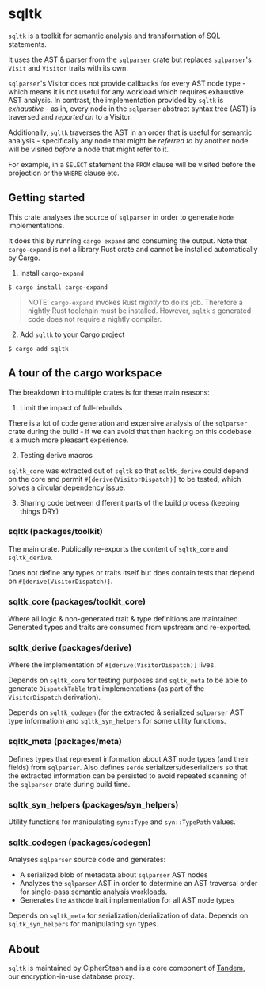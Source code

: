 # sqltk

`sqltk` is a toolkit for semantic analysis and transformation of SQL statements.

It uses the AST & parser from the [`sqlparser`](https://crates.io/crates/sqlparser) crate but replaces `sqlparser`'s `Visit` and `Visitor` traits with its own.

`sqlparser`'s Visitor does not provide callbacks for every AST node type - which means it is not useful for any workload which requires exhaustive AST analysis. In contrast, the implementation provided by `sqltk` is *exhaustive* - as in, every node in the `sqlparser` abstract syntax tree (AST) is traversed and _reported on_ to a Visitor.

Additionally, `sqltk` traverses the AST in an order that is useful for semantic analysis  - specifically any node that might be _referred to_ by another node will be visited _before_ a node that might refer to it.

For example, in a `SELECT` statement the `FROM` clause will be visited before the projection or the `WHERE` clause etc.

## Getting started

This crate analyses the source of `sqlparser` in order to generate `Node` implementations.

It does this by running `cargo expand` and consuming the output. Note that `cargo-expand` is not a library Rust crate and cannot be installed automatically by Cargo.

1. Install `cargo-expand`

`$ cargo install cargo-expand`

  > NOTE: `cargo-expand` invokes Rust *nightly* to do its job. Therefore a nightly Rust toolchain must be installed. However, `sqltk`'s generated code does not require a nightly compiler.

2. Add `sqltk` to your Cargo project

`$ cargo add sqltk`

## A tour of the cargo workspace

The breakdown into multiple crates is for these main reasons:

1. Limit the impact of full-rebuilds

There is a lot of code generation and expensive analysis of the `sqlparser` crate during the build - if we can avoid that then hacking on this codebase is a much more pleasant experience.

2. Testing derive macros

`sqltk_core` was extracted out of `sqltk` so that `sqltk_derive` could depend on the core and permit `#[derive(VisitorDispatch)]` to be tested, which solves a circular dependency issue.

3. Sharing code between different parts of the build process (keeping things DRY)

### sqltk (packages/toolkit)

The main crate. Publically re-exports the content of `sqltk_core` and `sqltk_derive`.

Does not define any types or traits itself but does contain tests that depend on `#[derive(VisitorDispatch)]`.

### sqltk_core (packages/toolkit_core)

Where all logic & non-generated trait & type definitions are maintained. Generated types and traits are consumed from upstream and re-exported.

### sqltk_derive (packages/derive)

Where the implementation of `#[derive(VisitorDispatch)]` lives.

Depends on `sqltk_core` for testing purposes and `sqltk_meta` to be able to generate `DispatchTable` trait implementations (as part of the `VisitorDispatch` derivation).

Depends on `sqltk_codegen` (for the extracted & serialized `sqlparser` AST type information) and `sqltk_syn_helpers` for some utility functions.

### sqltk_meta (packages/meta)

Defines types that represent information about AST node types (and their fields) from `sqlparser`. Also defines `serde` serializers/deserializers so that the extracted information can be persisted to avoid repeated scanning of the `sqlparser` crate during build time.

### sqltk_syn_helpers (packages/syn_helpers)

Utility functions for manipulating `syn::Type` and `syn::TypePath` values.

### sqltk_codegen (packages/codegen)

Analyses `sqlparser` source code and generates:

- A serialized blob of metadata about `sqlparser` AST nodes
- Analyzes the `sqlparser` AST in order to determine an AST traversal order for single-pass semantic analysis workloads.
- Generates the `AstNode` trait implementation for all AST node types

Depends on `sqltk_meta` for serialization/derialization of data.
Depends on `sqltk_syn_helpers` for manipulating `syn` types.

## About

`sqltk` is maintained by CipherStash and is a core component of [Tandem](https://cipherstash.com/products/tandem), our encryption-in-use database proxy.
